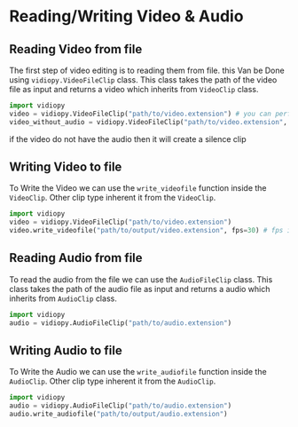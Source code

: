 # Reading/Writing Video & Audio

## Reading Video from file

The first step of video editing is to reading them from file. this Van be Done using `vidiopy.VideoFileClip` class. This class takes the path of the video file as input and returns a video which inherits from `VideoClip` class.

```python linenums="1"
import vidiopy
video = vidiopy.VideoFileClip("path/to/video.extension") # you can perform the operations on the video object
video_without_audio = vidiopy.VideoFileClip("path/to/video.extension", audio=False) # defaults to `audio=True`
```

if the video do not have the audio then it will create a silence clip

## Writing Video to file

To Write the Video we can use the `write_videofile` function inside the `VideoClip`.
Other clip type inherent it from the `VideoClip`.

```python linenums="1"
import vidiopy
video = vidiopy.VideoFileClip("path/to/video.extension")
video.write_videofile("path/to/output/video.extension", fps=30) # fps is optional it will default use the fps of the video if it is set
```

## Reading Audio from file

To read the audio from the file we can use the `AudioFileClip` class. This class takes the path of the audio file as input and returns a audio which inherits from `AudioClip` class.

```python linenums="1"
import vidiopy
audio = vidiopy.AudioFileClip("path/to/audio.extension")
```

## Writing Audio to file

To Write the Audio we can use the `write_audiofile` function inside the `AudioClip`.
Other clip type inherent it from the `AudioClip`.

```python linenums="1"
import vidiopy
audio = vidiopy.AudioFileClip("path/to/audio.extension")
audio.write_audiofile("path/to/output/audio.extension")
```
